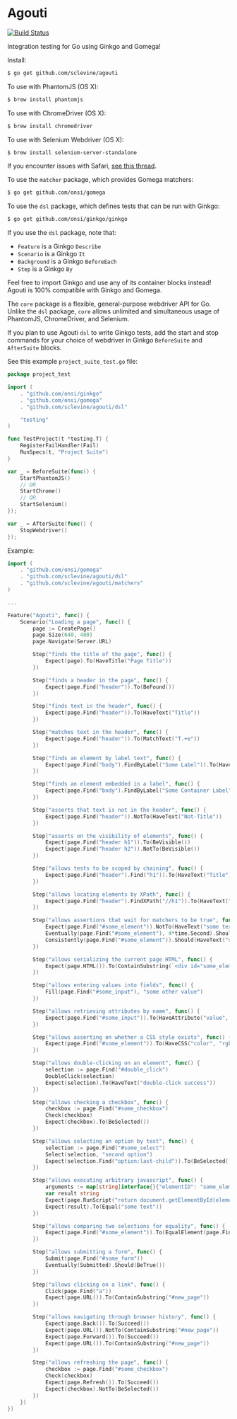 Agouti
======

[![Build Status](https://api.travis-ci.org/sclevine/agouti.png?branch=master)](http://travis-ci.org/sclevine/agouti)

Integration testing for Go using Ginkgo and Gomega!

Install:
```bash
$ go get github.com/sclevine/agouti
```
To use with PhantomJS (OS X):
```bash
$ brew install phantomjs
```
To use with ChromeDriver (OS X):
```bash
$ brew install chromedriver
```
To use with Selenium Webdriver (OS X):
```bash
$ brew install selenium-server-standalone
```
If you encounter issues with Safari, [see this thread](https://code.google.com/p/selenium/issues/detail?can=2&q=7933&colspec=ID%20Stars%20Type%20Status%20Priority%20Milestone%20Owner%20Summary&id=7933).

To use the `matcher` package, which provides Gomega matchers:
```bash
$ go get github.com/onsi/gomega
```
To use the `dsl` package, which defines tests that can be run with Ginkgo:
```bash
$ go get github.com/onsi/ginkgo/ginkgo
```

If you use the `dsl` package, note that:
 * `Feature` is a Ginkgo `Describe`
 * `Scenario` is a Ginkgo `It`
 * `Background` is a Ginkgo `BeforeEach`
 * `Step` is a Ginkgo `By`

Feel free to import Ginkgo and use any of its container blocks instead! Agouti is 100% compatible with Ginkgo and Gomega.

The `core` package is a flexible, general-purpose webdriver API for Go. Unlike the `dsl` package, `core` allows unlimited and simultaneous usage of PhantomJS, ChromeDriver, and Selenium.

If you plan to use Agouti `dsl` to write Ginkgo tests, add the start and stop commands for your choice of webdriver in Ginkgo `BeforeSuite` and `AfterSuite` blocks.

See this example `project_suite_test.go` file:
```Go
package project_test

import (
	. "github.com/onsi/ginkgo"
	. "github.com/onsi/gomega"
	. "github.com/sclevine/agouti/dsl"

	"testing"
)

func TestProject(t *testing.T) {
	RegisterFailHandler(Fail)
	RunSpecs(t, "Project Suite")
}

var _ = BeforeSuite(func() {
	StartPhantomJS()
	// OR
	StartChrome()
	// OR
	StartSelenium()
});

var _ = AfterSuite(func() {
	StopWebdriver()
});
```

Example:

```Go
import (
	. "github.com/onsi/gomega"
	. "github.com/sclevine/agouti/dsl"
	. "github.com/sclevine/agouti/matchers"
)

...

Feature("Agouti", func() {
	Scenario("Loading a page", func() {
		page := CreatePage()
		page.Size(640, 480)
		page.Navigate(Server.URL)

		Step("finds the title of the page", func() {
			Expect(page).To(HaveTitle("Page Title"))
		})

		Step("finds a header in the page", func() {
			Expect(page.Find("header")).To(BeFound())
		})

		Step("finds text in the header", func() {
			Expect(page.Find("header")).To(HaveText("Title"))
		})

		Step("matches text in the header", func() {
			Expect(page.Find("header")).To(MatchText("T.+e"))
		})

		Step("finds an element by label text", func() {
			Expect(page.Find("body").FindByLabel("Some Label")).To(HaveAttribute("value", "some labeled value"))
		})

		Step("finds an element embedded in a label", func() {
			Expect(page.Find("body").FindByLabel("Some Container Label")).To(HaveAttribute("value", "some embedded value"))
		})

		Step("asserts that text is not in the header", func() {
			Expect(page.Find("header")).NotTo(HaveText("Not-Title"))
		})

		Step("asserts on the visibility of elements", func() {
			Expect(page.Find("header h1")).To(BeVisible())
			Expect(page.Find("header h2")).NotTo(BeVisible())
		})

		Step("allows tests to be scoped by chaining", func() {
			Expect(page.Find("header").Find("h1")).To(HaveText("Title"))
		})

		Step("allows locating elements by XPath", func() {
			Expect(page.Find("header").FindXPath("//h1")).To(HaveText("Title"))
		})

		Step("allows assertions that wait for matchers to be true", func() {
			Expect(page.Find("#some_element")).NotTo(HaveText("some text"))
			Eventually(page.Find("#some_element"), 4*time.Second).Should(HaveText("some text"))
			Consistently(page.Find("#some_element")).Should(HaveText("some text"))
		})

		Step("allows serializing the current page HTML", func() {
			Expect(page.HTML()).To(ContainSubstring(`<div id="some_element" class="some-element" style="color: blue;">some text</div>`))
		})

		Step("allows entering values into fields", func() {
			Fill(page.Find("#some_input"), "some other value")
		})

		Step("allows retrieving attributes by name", func() {
			Expect(page.Find("#some_input")).To(HaveAttribute("value", "some other value"))
		})

		Step("allows asserting on whether a CSS style exists", func() {
			Expect(page.Find("#some_element")).To(HaveCSS("color", "rgba(0, 0, 255, 1)"))
		})

		Step("allows double-clicking on an element", func() {
			selection := page.Find("#double_click")
			DoubleClick(selection)
			Expect(selection).To(HaveText("double-click success"))
		})

		Step("allows checking a checkbox", func() {
			checkbox := page.Find("#some_checkbox")
			Check(checkbox)
			Expect(checkbox).To(BeSelected())
		})

		Step("allows selecting an option by text", func() {
			selection := page.Find("#some_select")
			Select(selection, "second option")
			Expect(selection.Find("option:last-child")).To(BeSelected())
		})

		Step("allows executing arbitrary javascript", func() {
			arguments := map[string]interface{}{"elementID": "some_element"}
			var result string
			Expect(page.RunScript("return document.getElementById(elementID).innerHTML;", arguments, &result)).To(Succeed())
			Expect(result).To(Equal("some text"))
		})

		Step("allows comparing two selections for equality", func() {
			Expect(page.Find("#some_element")).To(EqualElement(page.FindXPath("//div[@class='some-element']")))
		})

		Step("allows submitting a form", func() {
			Submit(page.Find("#some_form"))
			Eventually(Submitted).Should(BeTrue())
		})

		Step("allows clicking on a link", func() {
			Click(page.Find("a"))
			Expect(page.URL()).To(ContainSubstring("#new_page"))
		})

		Step("allows navigating through browser history", func() {
			Expect(page.Back()).To(Succeed())
			Expect(page.URL()).NotTo(ContainSubstring("#new_page"))
			Expect(page.Forward()).To(Succeed())
			Expect(page.URL()).To(ContainSubstring("#new_page"))
		})

		Step("allows refreshing the page", func() {
			checkbox := page.Find("#some_checkbox")
			Check(checkbox)
			Expect(page.Refresh()).To(Succeed())
			Expect(checkbox).NotTo(BeSelected())
		})
	})
})
```
